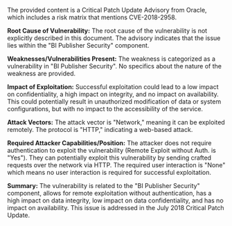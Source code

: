 The provided content is a Critical Patch Update Advisory from Oracle, which includes a risk matrix that mentions CVE-2018-2958.

**Root Cause of Vulnerability:**
The root cause of the vulnerability is not explicitly described in this document. The advisory indicates that the issue lies within the "BI Publisher Security" component.

**Weaknesses/Vulnerabilities Present:**
The weakness is categorized as a vulnerability in "BI Publisher Security". No specifics about the nature of the weakness are provided.

**Impact of Exploitation:**
Successful exploitation could lead to a low impact on confidentiality, a high impact on integrity, and no impact on availability. This could potentially result in unauthorized modification of data or system configurations, but with no impact to the accessibility of the service.

**Attack Vectors:**
The attack vector is "Network," meaning it can be exploited remotely. The protocol is "HTTP," indicating a web-based attack.

**Required Attacker Capabilities/Position:**
The attacker does not require authentication to exploit the vulnerability (Remote Exploit without Auth. is "Yes"). They can potentially exploit this vulnerability by sending crafted requests over the network via HTTP. The required user interaction is "None" which means no user interaction is required for successful exploitation.

**Summary:**
The vulnerability is related to the "BI Publisher Security" component, allows for remote exploitation without authentication, has a high impact on data integrity, low impact on data confidentiality, and has no impact on availability. This issue is addressed in the July 2018 Critical Patch Update.